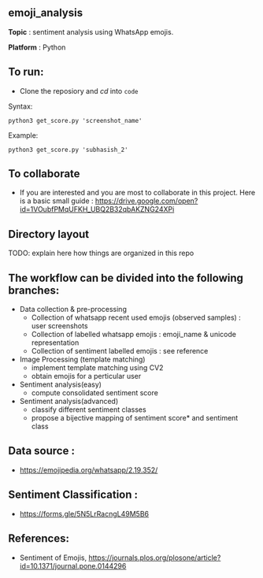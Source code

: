 ## emoji_analysis

**Topic** : sentiment analysis using WhatsApp emojis.

**Platform** : Python

## To run:
- Clone the reposiory and *cd* into `code`

Syntax:
```
python3 get_score.py 'screenshot_name'
```

Example:
```
python3 get_score.py 'subhasish_2'
```
## To collaborate
- If you are interested and you are most to collaborate in this project. Here is a basic small guide : https://drive.google.com/open?id=1VOubfPMqUFKH_UBQ2B32qbAKZNG24XPi


## Directory layout

TODO: explain here how things are organized in this repo

## The workflow can be divided into the following branches:
- Data collection & pre-processing
	- Collection of whatsapp recent used emojis (observed samples) : user screenshots
	- Collection of labelled whatsapp emojis : emoji_name & unicode representation
	- Collection of sentiment labelled emojis : see reference
- Image Processing (template matching)
	- implement template matching using CV2
	- obtain emojis for a perticular user 
- Sentiment analysis(easy)
	- compute consolidated sentiment score
- Sentiment analysis(advanced)
	- classify different sentiment classes
	- propose a bijective mapping of sentiment score* and sentiment class

## Data source :
- https://emojipedia.org/whatsapp/2.19.352/
	
## Sentiment Classification :
- https://forms.gle/5N5LrRacngL49M5B6

## References:
- Sentiment of Emojis, https://journals.plos.org/plosone/article?id=10.1371/journal.pone.0144296

